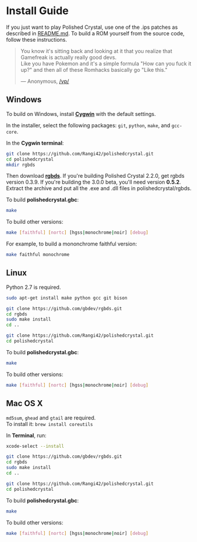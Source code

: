 # Install Guide

If you just want to play Polished Crystal, use one of the .ips patches as described in [README.md](README.md#download-and-play). To build a ROM yourself from the source code, follow these instructions.

> You know it's sitting back and looking at it that you realize that Gamefreak is actually really good devs.  
> Like you have Pokemon and it's a simple formula "How can you fuck it up?" and then all of these Romhacks basically go "Like this."
>
> — Anonymous, [/vp/](https://boards.4channel.org/vp/)


## Windows

To build on Windows, install [**Cygwin**](http://cygwin.com/install.html) with the default settings.

In the installer, select the following packages: `git`, `python`, `make`, and `gcc-core`.

In the **Cygwin terminal**:

```bash
git clone https://github.com/Rangi42/polishedcrystal.git
cd polishedcrystal
mkdir rgbds
```

Then download [**rgbds**](https://rgbds.gbdev.io/). If you're building Polished Crystal 2.2.0, get rgbds version 0.3.9. If you're building the 3.0.0 beta, you'll need version **0.5.2**. Extract the archive and put all the .exe and .dll files in polishedcrystal/rgbds.

To build **polishedcrystal.gbc**:

```bash
make
```

To build other versions:

```bash
make [faithful] [nortc] [hgss|monochrome|noir] [debug]
```

For example, to build a mononchrome faithful version:

```bash
make faithful monochrome
```


## Linux

Python 2.7 is required.

```bash
sudo apt-get install make python gcc git bison

git clone https://github.com/gbdev/rgbds.git
cd rgbds
sudo make install
cd ..

git clone https://github.com/Rangi42/polishedcrystal.git
cd polishedcrystal
```

To build **polishedcrystal.gbc**:

```bash
make
```

To build other versions:

```bash
make [faithful] [nortc] [hgss|monochrome|noir] [debug]
```


## Mac OS X

`md5sum`, `ghead` and `gtail` are required.  
To install it: ```brew install coreutils```

In **Terminal**, run:

```bash
xcode-select --install

git clone https://github.com/gbdev/rgbds.git
cd rgbds
sudo make install
cd ..

git clone https://github.com/Rangi42/polishedcrystal.git
cd polishedcrystal
```

To build **polishedcrystal.gbc**:

```bash
make
```

To build other versions:

```bash
make [faithful] [nortc] [hgss|monochrome|noir] [debug]
```
